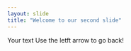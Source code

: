 ```yaml
---
layout: slide
title: "Welcome to our second slide"
---
```

Your text
Use the letft arrow to go back!
